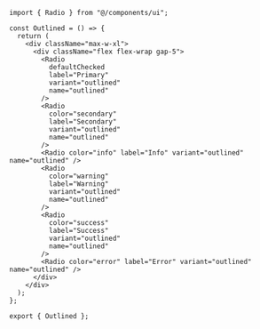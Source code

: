 ﻿```tsx
import { Radio } from "@/components/ui";

const Outlined = () => {
  return (
    <div className="max-w-xl">
      <div className="flex flex-wrap gap-5">
        <Radio
          defaultChecked
          label="Primary"
          variant="outlined"
          name="outlined"
        />
        <Radio
          color="secondary"
          label="Secondary"
          variant="outlined"
          name="outlined"
        />
        <Radio color="info" label="Info" variant="outlined" name="outlined" />
        <Radio
          color="warning"
          label="Warning"
          variant="outlined"
          name="outlined"
        />
        <Radio
          color="success"
          label="Success"
          variant="outlined"
          name="outlined"
        />
        <Radio color="error" label="Error" variant="outlined" name="outlined" />
      </div>
    </div>
  );
};

export { Outlined };

```
